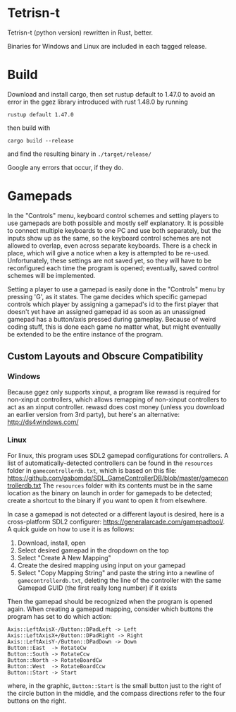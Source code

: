 # Tetrisn-t
Tetrisn-t (python version) rewritten in Rust, better.

Binaries for Windows and Linux are included in each tagged release.

# Build
Download and install cargo, then set rustup default to 1.47.0 to avoid an error in the ggez library introduced with rust 1.48.0 by running
```
rustup default 1.47.0
```
then build with
```
cargo build --release
```
and find the resulting binary in `./target/release/`

Google any errors that occur, if they do.

# Gamepads
In the "Controls" menu, keyboard control schemes and setting players to use gamepads are both possible and mostly self explanatory.
It is possible to connect multiple keyboards to one PC and use both separately, but the inputs show up as the same, so the keyboard control schemes are not allowed to overlap, even across separate keyboards.
There is a check in place, which will give a notice when a key is attempted to be re-used.
Unfortunately, these settings are not saved yet, so they will have to be reconfigured each time the program is opened; eventually, saved control schemes will be implemented.

Setting a player to use a gamepad is easily done in the "Controls" menu by pressing 'G', as it states.
The game decides which specific gamepad controls which player by assigning a gamepad's id to the first player that doesn't yet have an assigned gamepad id as soon as an unassigned gamepad has a button/axis pressed during gameplay.
Because of weird coding stuff, this is done each game no matter what, but might eventually be extended to be the entire instance of the program.

## Custom Layouts and Obscure Compatibility
### Windows
Because ggez only supports xinput, a program like rewasd is required for non-xinput controllers, which allows remapping of non-xinput controllers to act as an xinput controller.
rewasd does cost money (unless you download an earlier version from 3rd party), but here's an alternative: http://ds4windows.com/

### Linux
For linux, this program uses SDL2 gamepad configurations for controllers.
A list of automatically-detected controllers can be found in the `resources` folder in `gamecontrollerdb.txt`, which is based on this file: https://github.com/gabomdq/SDL_GameControllerDB/blob/master/gamecontrollerdb.txt
The `resources` folder with its contents must be in the same location as the binary on launch in order for gamepads to be detected; create a shortcut to the binary if you want to open it from elsewhere.

In case a gamepad is not detected or a different layout is desired, here is a cross-platform SDL2 configurer: https://generalarcade.com/gamepadtool/. A quick guide on how to use it is as follows:
1. Download, install, open
2. Select desired gamepad in the dropdown on the top
3. Select "Create A New Mapping"
4. Create the desired mapping using input on your gamepad
5. Select "Copy Mapping String" and paste the string into a newline of `gamecontrollerdb.txt`, deleting the line of the controller with the same Gamepad GUID (the first really long number) if it exists

Then the gamepad should be recognized when the program is opened again. When creating a gamepad mapping, consider which buttons the program has set to do which action:
```
Axis::LeftAxisX-/Button::DPadLeft -> Left
Axis::LeftAxisX+/Button::DPadRight -> Right
Axis::LeftAxisY-/Button::DPadDown -> Down
Button::East  -> RotateCw
Button::South -> RotateCcw
Button::North -> RotateBoardCw
Button::West  -> RotateBoardCcw
Button::Start -> Start
```
where, in the graphic, `Button::Start` is the small button just to the right of the circle button in the middle, and the compass directions refer to the four buttons on the right.
